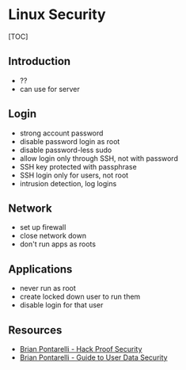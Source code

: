 # Linux Security

[TOC]


<!-- todo: finish -->

## Introduction

- ??
- can use for server



## Login

- strong account password
- disable password login as root
- disable password-less sudo
- allow login only through SSH, not with password
- SSH key protected with passphrase
- SSH login only for users, not root
- intrusion detection, log logins




## Network

- set up firewall
- close network down
- don't run apps as roots



## Applications

- never run as root
- create locked down user to run them
- disable login for that user



## Resources

- [Brian Pontarelli - Hack Proof Security ](https://www.youtube.com/watch?v=yB9t54mZcWA)
- [Brian Pontarelli - Guide to User Data Security](https://fusionauth.io/learn/expert-advice/security/guide-to-user-data-security/)